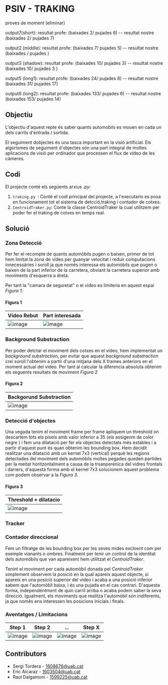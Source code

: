 # PSIV - TRAKING

proves de moment (eliminar)

output7(short):   resultat profe: (baixades 2/ pujades 6)  -- resultat nostre (baixades 2/ pujades 7) 

output2 (middle):   resultat profe: (baixades 7/ pujades 5)  -- resultat nostre (baixades / pujades ) 

output3 (shadow):   resultat profe: (baixades 10/ pujades 3)  -- resultat nostre (baixades 10/ pujades 3 ) 

output5 (long1):   resultat profe: (baixades 24/ pujades 8)  -- resultat nostre (baixades 31/ pujades 17) 

output6 (long2):   resultat profe: (baixades 133/ pujades 6)  -- resultat nostre (baixades 153/ pujades 14) 

## Objectiu
L'objectiu d'aquest repte és saber quants automobils es mouen en cada un dels carrils d'entrada / sortida.

El seguiment dobjectes és una tasca important en la visió artificial. Els algorismes de seguiment d'objectes són una part integral de moltes aplicacions de visió per ordinador que processen el flux de vídeo de les càmeres.

## Codi
El projecte conté els següents arxius *.py*:
1. ``traking.py ``: Conté el codi principal del projecte, a l'executarlo es posa en funcionament tot el sistema de detcció,traking i contador de cotxes.
2. ``CentroidTraker.py``: Conte la classe CentroidTraker la cual utilitzem per poder fer el traking de cotxes en temps real.
## Solució

### Zona Detecció
Per fer el recompte de quants automòbils pugen o baixen, primer de tot hem limitat la zona de vídeo per guanyar velocitat i reduir computacions innecessàries i soroll ja que només interessa els automòbils que pugen o baixen de la part inferior de la carretera, obviant la carretera superior amb moviments d'esquerra a dreta.

Per tant la "camara de seguretat" o el video es limiteria en aquest espai *Figura 1*:

#### Figura 1
| Video Rebut | Part interesada |
| -------------| ------------- | 
|![image](https://github.com/SergiTordera/PSIV---TRAKING/assets/61145059/155f3139-2361-498e-a1b3-44270e9edc3e)|![image](https://github.com/SergiTordera/PSIV---TRAKING/assets/61145059/1b3889d9-2b18-469d-8d31-f3c72cb809a2)|

### Background Substraction
Per poder detctar el moviment dels cotxes en el vídeo, hem implementat un *background substraction*, per evitar que aquest *background substraction* crei soroll  l'obtenim a partir d'una mitjana dels X frames anteriors en el moment actual del video. Per tant al calcular la diferencia absoluta obtenim els seguents resultats de moviment *Figura 2*
#### Figura 2
|Backgorund Substraction|
|-------------|
|![image](https://github.com/SergiTordera/PSIV---TRAKING/assets/61145059/0c582af3-47ab-4690-99bb-431024e1bdd1)|

### Detecció d'objectes
Una vegada tenim el moviment frame per frame apliquem un threshold on descartem tots els pixels amb valor inferior a 35 (els assigenm de color negre )  i fem una dilatació per fer els objectes detectats més estables i a partir d'aquest punt és quan obtenim les bounding box. Hem decidit realitzar una dilatació amb un kernel 7x3 (vertical) perquè les regions detectades del moviment dels automòbils moltes pegades queden partides per la meitat horitzontalment a causa de la trsanperenica del vidres frontals i darrers, d'aquesta forma amb el kernel 7x3 solucionem aquest problema com podem observar a la *Figura 3*.

#### Figura 3
|Threshold + dilatacio |
|-------------|
|![image](https://github.com/SergiTordera/PSIV---TRAKING/assets/61145059/effff532-7d3e-4e97-83b1-4cdbfed027f0)|


### Tracker

### Contador direccional
Fem un filtratge de les bounding box per les seves mides excloent com per exemple vianants o ombres. Finalment per tenir un control de la identitat dels automòbils que van apareixent hem utilitzat el *CentroidTraker*.

Tenint el moviment per cada automòbil donada pel *CentroidTraker* simplement observem la posició en la qual apareix aquest objecte, si apareix en una posició superior del vídeo i acaba a una posició inferior sabem que l'automòbil baixa, i és una pujada en el cas contrari. D'aquesta forma, independentment de quin carril arriba o acaba podem saber la seva direcció. Igualment, els moviments que realitza l'automòbil són indiferents, ja que només ens interessen les posicions inicials i finals.
### Aventatges / Limitacions



| Step 1 | Step 2 | ... | Step X|
| -------------| ------------- | -------------|------------- |
|![image](https://github.com/DCC-UAB/xnap-project-ed_group_16/assets/61145059/bcf4c783-b62f-4cb4-9f6c-b8c16ce0bf81) |![image](https://github.com/DCC-UAB/xnap-project-ed_group_16/assets/61145059/1b424e79-c026-4b76-8189-d6a398316532)|![image](https://github.com/DCC-UAB/xnap-project-ed_group_16/assets/61145059/625a0e57-86bf-45b6-b471-7d6fffea7610)| ![image](https://github.com/DCC-UAB/xnap-project-ed_group_16/assets/61145059/89f3ab0f-c652-4472-b6af-79d388eb5a61)|


## Contributors
* Sergi Tordera - 1608676@uab.cat
* Eric Alcaraz - 1603504@uab.cat                
* Raul Dalgamoni - 1599225@uab.cat
